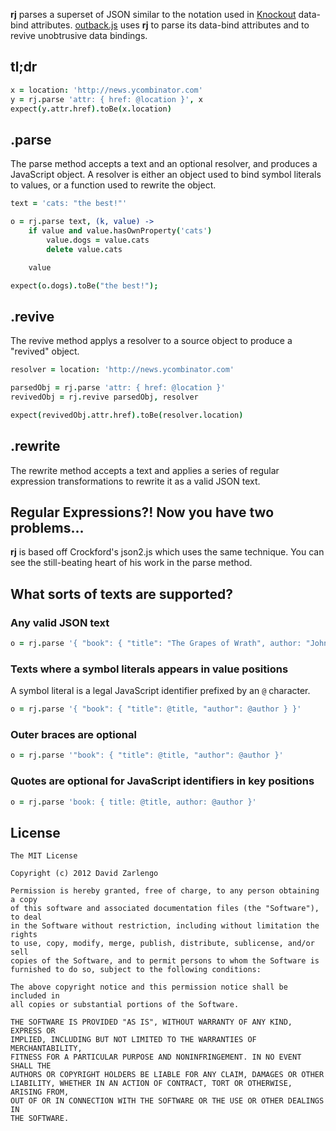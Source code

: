 **rj** parses a superset of JSON similar to the notation used in [Knockout](http://knockoutjs.com/) data-bind attributes.  [outback.js](https://github.com/politician/outback) uses **rj** to parse its data-bind attributes and to revive unobtrusive data bindings.

## tl;dr

```CoffeeScript
x = location: 'http://news.ycombinator.com'
y = rj.parse 'attr: { href: @location }', x
expect(y.attr.href).toBe(x.location)
```

## .parse

The parse method accepts a text and an optional resolver, and produces a JavaScript object. A resolver is either an object used to bind symbol literals to values, or a function used to rewrite the object.

```CoffeeScript
text = 'cats: "the best!"'

o = rj.parse text, (k, value) ->
    if value and value.hasOwnProperty('cats')
        value.dogs = value.cats
        delete value.cats

    value

expect(o.dogs).toBe("the best!");
```

## .revive

The revive method applys a resolver to a source object to produce a "revived" object.

```CoffeeScript
resolver = location: 'http://news.ycombinator.com'

parsedObj = rj.parse 'attr: { href: @location }'
revivedObj = rj.revive parsedObj, resolver

expect(revivedObj.attr.href).toBe(resolver.location)
```

## .rewrite

The rewrite method accepts a text and applies a series of regular expression transformations to rewrite it as a valid JSON text.

## Regular Expressions?! Now you have two problems...

**rj** is based off Crockford's json2.js which uses the same technique.  You can see the still-beating heart of his work in the parse method. 

## What sorts of texts are supported?

### Any valid JSON text

```CoffeeScript
o = rj.parse '{ "book": { "title": "The Grapes of Wrath", author: "John Steinbeck" } }'
```

### Texts where a symbol literals appears in value positions

A symbol literal is a legal JavaScript identifier prefixed by an `@` character.

```CoffeeScript
o = rj.parse '{ "book": { "title": @title, "author": @author } }'
```

### Outer braces are optional

```CoffeeScript
o = rj.parse '"book": { "title": @title, "author": @author }'
```

### Quotes are optional for JavaScript identifiers in key positions

```CoffeeScript
o = rj.parse 'book: { title: @title, author: @author }'
```

License
---

    The MIT License

    Copyright (c) 2012 David Zarlengo 

    Permission is hereby granted, free of charge, to any person obtaining a copy
    of this software and associated documentation files (the "Software"), to deal
    in the Software without restriction, including without limitation the rights
    to use, copy, modify, merge, publish, distribute, sublicense, and/or sell
    copies of the Software, and to permit persons to whom the Software is
    furnished to do so, subject to the following conditions:

    The above copyright notice and this permission notice shall be included in
    all copies or substantial portions of the Software.

    THE SOFTWARE IS PROVIDED "AS IS", WITHOUT WARRANTY OF ANY KIND, EXPRESS OR
    IMPLIED, INCLUDING BUT NOT LIMITED TO THE WARRANTIES OF MERCHANTABILITY,
    FITNESS FOR A PARTICULAR PURPOSE AND NONINFRINGEMENT. IN NO EVENT SHALL THE
    AUTHORS OR COPYRIGHT HOLDERS BE LIABLE FOR ANY CLAIM, DAMAGES OR OTHER
    LIABILITY, WHETHER IN AN ACTION OF CONTRACT, TORT OR OTHERWISE, ARISING FROM,
    OUT OF OR IN CONNECTION WITH THE SOFTWARE OR THE USE OR OTHER DEALINGS IN
    THE SOFTWARE.

